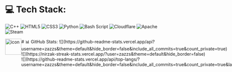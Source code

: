 
# 💻 Tech Stack:
![C++](https://img.shields.io/badge/c++-%2300599C.svg?style=for-the-badge&logo=c%2B%2B&logoColor=white) ![HTML5](https://img.shields.io/badge/html5-%23E34F26.svg?style=for-the-badge&logo=html5&logoColor=white) ![CSS3](https://img.shields.io/badge/css3-%231572B6.svg?style=for-the-badge&logo=css3&logoColor=white) ![Python](https://img.shields.io/badge/python-3670A0?style=for-the-badge&logo=python&logoColor=ffdd54) ![Bash Script](https://img.shields.io/badge/bash_script-%23121011.svg?style=for-the-badge&logo=gnu-bash&logoColor=white) ![Cloudflare](https://img.shields.io/badge/Cloudflare-F38020?style=for-the-badge&logo=Cloudflare&logoColor=white) ![Apache](https://img.shields.io/badge/apache-%23D42029.svg?style=for-the-badge&logo=apache&logoColor=white) ![Steam](https://img.shields.io/badge/steam-%23000000.svg?style=for-the-badge&logo=steam&logoColor=white)
<div style="display: flex; align-items: flex-start;"><img src="https://techstack-generator.vercel.app/cpp-icon.svg" alt="icon" width="52" height="52" /><div>
# 📊 GitHub Stats:
![](https://github-readme-stats.vercel.app/api?username=zazzs&theme=default&hide_border=false&include_all_commits=true&count_private=true)<br/>
![](https://nirzak-streak-stats.vercel.app/?user=zazzs&theme=default&hide_border=false)<br/>
![](https://github-readme-stats.vercel.app/api/top-langs/?username=zazzs&theme=default&hide_border=false&include_all_commits=true&count_private=true&layout=compact)
